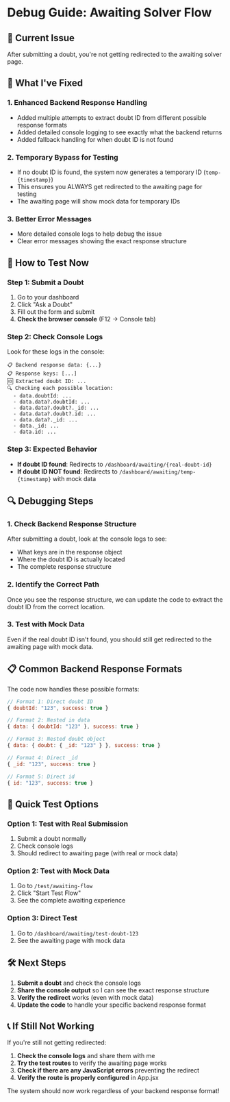 # Debug Guide: Awaiting Solver Flow

## 🚨 **Current Issue**
After submitting a doubt, you're not getting redirected to the awaiting solver page.

## 🔧 **What I've Fixed**

### 1. **Enhanced Backend Response Handling**
- Added multiple attempts to extract doubt ID from different possible response formats
- Added detailed console logging to see exactly what the backend returns
- Added fallback handling for when doubt ID is not found

### 2. **Temporary Bypass for Testing**
- If no doubt ID is found, the system now generates a temporary ID (`temp-{timestamp}`)
- This ensures you ALWAYS get redirected to the awaiting page for testing
- The awaiting page will show mock data for temporary IDs

### 3. **Better Error Messages**
- More detailed console logs to help debug the issue
- Clear error messages showing the exact response structure

## 🧪 **How to Test Now**

### **Step 1: Submit a Doubt**
1. Go to your dashboard
2. Click "Ask a Doubt"
3. Fill out the form and submit
4. **Check the browser console** (F12 → Console tab)

### **Step 2: Check Console Logs**
Look for these logs in the console:
```
📋 Backend response data: {...}
📋 Response keys: [...]
🆔 Extracted doubt ID: ...
🔍 Checking each possible location:
  - data.doubtId: ...
  - data.data?.doubtId: ...
  - data.data?.doubt?._id: ...
  - data.data?.doubt?.id: ...
  - data.data?._id: ...
  - data._id: ...
  - data.id: ...
```

### **Step 3: Expected Behavior**
- **If doubt ID found**: Redirects to `/dashboard/awaiting/{real-doubt-id}`
- **If doubt ID NOT found**: Redirects to `/dashboard/awaiting/temp-{timestamp}` with mock data

## 🔍 **Debugging Steps**

### **1. Check Backend Response Structure**
After submitting a doubt, look at the console logs to see:
- What keys are in the response object
- Where the doubt ID is actually located
- The complete response structure

### **2. Identify the Correct Path**
Once you see the response structure, we can update the code to extract the doubt ID from the correct location.

### **3. Test with Mock Data**
Even if the real doubt ID isn't found, you should still get redirected to the awaiting page with mock data.

## 📋 **Common Backend Response Formats**

The code now handles these possible formats:

```javascript
// Format 1: Direct doubt ID
{ doubtId: "123", success: true }

// Format 2: Nested in data
{ data: { doubtId: "123" }, success: true }

// Format 3: Nested doubt object
{ data: { doubt: { _id: "123" } }, success: true }

// Format 4: Direct _id
{ _id: "123", success: true }

// Format 5: Direct id
{ id: "123", success: true }
```

## 🚀 **Quick Test Options**

### **Option 1: Test with Real Submission**
1. Submit a doubt normally
2. Check console logs
3. Should redirect to awaiting page (with real or mock data)

### **Option 2: Test with Mock Data**
1. Go to `/test/awaiting-flow`
2. Click "Start Test Flow"
3. See the complete awaiting experience

### **Option 3: Direct Test**
1. Go to `/dashboard/awaiting/test-doubt-123`
2. See the awaiting page with mock data

## 🛠 **Next Steps**

1. **Submit a doubt** and check the console logs
2. **Share the console output** so I can see the exact response structure
3. **Verify the redirect** works (even with mock data)
4. **Update the code** to handle your specific backend response format

## 📞 **If Still Not Working**

If you're still not getting redirected:

1. **Check the console logs** and share them with me
2. **Try the test routes** to verify the awaiting page works
3. **Check if there are any JavaScript errors** preventing the redirect
4. **Verify the route is properly configured** in App.jsx

The system should now work regardless of your backend response format!







